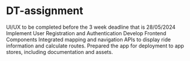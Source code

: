 # DT-assignment
  UI/UX to be completed before the 3 week deadline that is 28/05/2024
  Implement User Registration and Authentication
  Develop Frontend Components
  Integrated mapping and navigation APIs to display ride information and calculate routes.
  Prepared the app for deployment to app stores, including documentation and assets.

